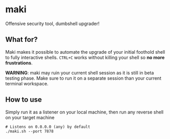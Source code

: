 # maki
Offensive security tool, dumbshell upgrader!

## What for?
Maki makes it possible to automate the upgrade of your initial foothold shell to fully interactive shells.
`CTRL+C` works without killing your shell so **no more frustrations**.

**WARNING**: maki may ruin your current shell session as it is still in beta testing phase. Make sure to run it on a separate session than your current terminal workspace.

## How to use
Simply run it as a listener on your local machine, then run any reverse shell on your target machine
```
# Listens on 0.0.0.0 (any) by default
./maki.sh --port 7878
```
